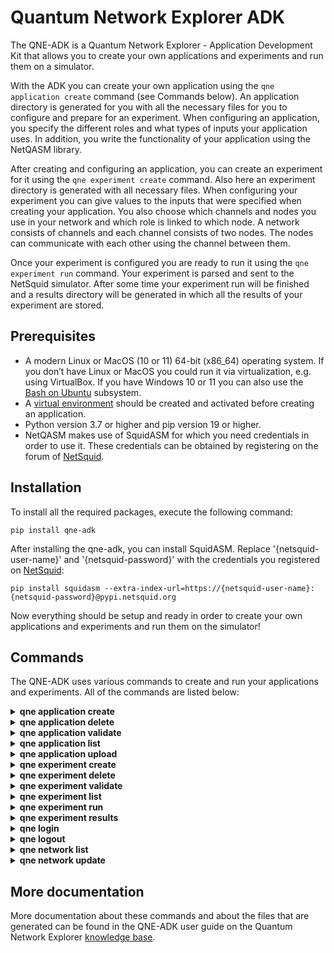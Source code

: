 # Quantum Network Explorer ADK
The QNE-ADK is a Quantum Network Explorer - Application Development Kit that allows you to create your own applications and experiments and run them on a simulator.

With the ADK you can create your own application using the ``qne application create`` command (see Commands below). An application directory is generated for you with all the necessary files for you to configure and prepare for an experiment. When configuring an application, you specify the different roles and what types of inputs your application uses. In addition, you write the functionality of your application using the NetQASM library.

After creating and configuring an application, you can create an experiment for it using the ``qne experiment create`` command. Also here an experiment directory is generated with all necessary files. When configuring your experiment you can give values to the inputs that were specified when creating your application. You also choose which channels and nodes you use in your network and which role is linked to which node. A network consists of channels and each channel consists of two nodes. The nodes can communicate with each other using the channel between them.

Once your experiment is configured you are ready to run it using the ``qne experiment run`` command. Your experiment is parsed and sent to the NetSquid simulator. After some time your experiment run will be finished and a results directory will be generated in which all the results of your experiment are stored.


## Prerequisites
- A modern Linux or MacOS (10 or 11) 64-bit (x86_64) operating system. If you don’t have Linux or MacOS you could run it via virtualization, e.g. using VirtualBox. If you have Windows 10 or 11 you can also use the [Bash on Ubuntu](https://docs.microsoft.com/en-us/windows/wsl/) subsystem.
- A [virtual environment](https://docs.python.org/3/library/venv.html) should be created and activated before creating an application.
- Python version 3.7 or higher and pip version 19 or higher.
- NetQASM makes use of SquidASM for which you need credentials in order to use it. These credentials can be obtained by registering on the forum of [NetSquid](https://forum.netsquid.org/).


## Installation
To install all the required packages, execute the following command:

```
pip install qne-adk
```

After installing the qne-adk, you can install SquidASM. Replace '{netsquid-user-name}' and '{netsquid-password}' with the credentials you registered on [NetSquid](https://forum.netsquid.org/):

```
pip install squidasm --extra-index-url=https://{netsquid-user-name}:{netsquid-password}@pypi.netsquid.org
```

Now everything should be setup and ready in order to create your own applications and experiments and run them on the simulator!

## Commands
The QNE-ADK uses various commands to create and run your applications and experiments. All of the commands are listed below:

<!--- QNE APPLICATION CREATE --->
<details closed>
<summary><b>qne application create</b></summary>
Create a new application in your current directory containing all the files that are needed to write your application.
The application directory name will be based on the value given to <b>application</b>.
Two subdirectories <b>src</b> and <b>config</b> will be created, along with the default files.
<br></br>

```
qne application create [OPTIONS] APPLICATION_NAME ROLES...

Arguments:
  APPLICATION_NAME  Name of the application  [required]
  ROLES...          Names of the roles to be created  [required]

Options:
  --help  Show this message and exit.

Example:
  qne application create my_application Alice Bob
```
</details>

<!--- QNE APPLICATION DELETE --->
<details closed>
<summary><b>qne application delete</b></summary>
Delete the files of an application. Will try to delete the application directory
structure but keeps the files that are not part of the application.
For deleting remote parts of the application, the user must be logged in.
<br></br>

```
qne application delete [OPTIONS] [APPLICATION_NAME]

  When application_name is given ./application_name is taken as application
  directory, when this directory does not contain an application the
  application directory is fetched from the application configuration. When
  application_name is not given, the current directory is taken as
  application directory.

Arguments:
  [APPLICATION_NAME]  Name of the application

Options:
  --help  Show this message and exit.

Example:
  qne application delete application_name
```
</details>

<!--- QNE APPLICATION VALIDATE --->
<details closed>
<summary><b>qne application validate</b></summary>
Validate the application created locally.
<br></br>

```
qne application validate [OPTIONS] [APPLICATION_NAME]

  When application_name is given ./application_name is taken as application
  directory, when this directory does not contain an application the
  application directory is fetched from the application configuration. When
  application_name is not given, the current directory is taken as
  application directory.

Arguments:
  [APPLICATION_NAME]  Name of the application

Options:
  --help  Show this message and exit.

Example:
  qne application validate application_name
```
</details>

<!--- QNE APPLICATION LIST --->
<details closed>
<summary><b>qne application list</b></summary>
Show a list of all applications and relevant information for each of them.
For listing remote applications, the user must be logged in.
<br></br>

```
qne application list [OPTIONS]

Options:
  --remote  List remote applications  [default: False]
  --local   List local applications  [default: False].
  --help    Show this message and exit.

Example:
  qne application list --remote
```
</details>

<!--- QNE APPLICATION UPLOAD --->
<details closed>
<summary><b>qne application upload</b></summary>
Create or update a remote application.
For creating or updating remote applications, the user must be logged in.
<br></br>

```
qne application upload [OPTIONS] [APPLICATION_NAME]

  When application_name is given ./application_name is taken as application
  directory, when this directory does not contain an application the
  application directory is fetched from the application configuration. When
  application_name is not given, the current directory is taken as
  application directory.

Arguments:
  [APPLICATION_NAME]  Name of the application

Options:
  --help  Show this message and exit.

Example:
  qne application upload application_name
```
</details>

<!--- QNE EXPERIMENT CREATE --->
<details closed>
<summary><b>qne experiment create</b></summary>
Create a new experiment, based on an application name and a chosen network.
When the experiment is created for a remote application the user must be logged in.
<br></br>

```
qne experiment create [OPTIONS] EXPERIMENT_NAME APPLICATION_NAME NETWORK_NAME

Arguments:
  EXPERIMENT_NAME   Name of the experiment.  [required]
  APPLICATION_NAME  Name of the application.  [required]
  NETWORK_NAME      Name of the network to be used. [required]

Options:
  --remote  Use remote application configuration [default: False]
  --help    Show this message and exit.

Example:
  qne experiment create experiment_name application_name europe
```
</details>

<!--- QNE EXPERIMENT DELETE --->
<details closed>
<summary><b>qne experiment delete</b></summary>
Delete experiment files.
<br></br>

```
qne experiment delete [OPTIONS] [EXPERIMENT_NAME]

  Local: When deleting an experiment locally, argument EXPERIMENT_NAME_OR_ID
  is the local experiment name, which is the subdirectory containing the
  experiment files. When the argument is empty the current directory is
  taken as experiment directory. The local experiment files are deleted,
  when the experiment was created with '--remote' and the experiment was run
  remotely, the remote experiment is also deleted.

  Remote: the argument EXPERIMENT_NAME_OR_ID is the remote experiment id to
  delete. No local files are deleted.

Arguments:
  [EXPERIMENT_NAME_OR_ID]  Name of the experiment or remote id

Options:
  --remote  Delete a remote experiment  [default: False]
  --help    Show this message and exit.

Example:
  qne experiment delete experiment_name
```
</details>

<!--- QNE EXPERIMENT VALIDATE --->
<details closed>
<summary><b>qne experiment validate</b></summary>
Validate the local experiment.
<br></br>

```
qne experiment validate [OPTIONS] [EXPERIMENT_NAME]

  When experiment_name is given ./experiment_name is taken as experiment directory.
  When experiment_name is not given, the current directory is taken as experiment
  directory.

Arguments:
  [EXPERIMENT_NAME]  Name of the experiment

Options:
  --help  Show this message and exit.

Example:
  qne experiment validate experiment_name
```
</details>

<!--- QNE EXPERIMENT LIST --->
<details closed>
<summary><b>qne experiment list</b></summary>
List remote experiments.
For listing remote experiments, the user must be logged in.
<br></br>

```
qne experiment list [OPTIONS]

Options:
  --help   Show this message and exit.

Example:
  qne experiment list
```
</details>

<!--- QNE EXPERIMENT RUN --->
<details closed>
<summary><b>qne experiment run</b></summary>
This command will parse all experiment files and run them on the NetSquid simulator.
<br></br>

```
qne experiment run [OPTIONS] [EXPERIMENT_NAME]

  When experiment_name is given ./experiment_name is taken as experiment directory.
  When experiment_name is not given, the current directory is taken as experiment
  directory.

Arguments:
  [EXPERIMENT_NAME]  Name of the experiment

Options:
  --block  Wait for the result to be returned.  [default: False]
  --help   Show this message and exit.

Example:
  qne experiment run --block experiment_name
```
</details>

<!--- QNE EXPERIMENT RESULTS --->
<details closed>
<summary><b>qne experiment results</b></summary>
Get results for an experiment that run successfully.
<br></br>

```
qne experiment results [OPTIONS] [EXPERIMENT_NAME]

  When experiment_name is given ./experiment_name is taken as experiment directory.
  When experiment_name is not given, the current directory is taken as experiment
  directory.

Arguments:
  [EXPERIMENT_NAME]  Name of the experiment

Options:
  --all   Get all results for this experiment.  [default: False]
  --show  Show the results on screen instead of saving to file.  [default:
          False]
  --help  Show this message and exit.

Example:
  qne experiment results experiment_name
```
</details>

<!--- QNE LOGIN --->
<details closed>
<summary><b>qne login</b></summary>
Log in to a Quantum Network Explorer.
<br></br>

```
qne login [OPTIONS] [HOST]

Arguments:
  [HOST]  Name of the host to log in to

Options:
  --username TEXT  Username of the remote user  [required]
  --password TEXT  Password of the remote user  [required]
  --help           Show this message and exit.

Example:
  qne login --username=my_user_name --password=my_password https://api.quantum-network.com
```
</details>

<!--- QNE LOGOUT --->
<details closed>
<summary><b>qne logout</b></summary>
Log out from Quantum Network Explorer.
<br></br>

```
qne logout [OPTIONS] [HOST]

Arguments:
  [HOST]  Name of the host to log out from

Options:
  --help           Show this message and exit.

Example:
  qne logout https://api.quantum-network.com
```
</details>

<!--- QNE NETWORK LIST--->
<details closed>
<summary><b>qne network list</b></summary>
List available networks. For listing remote networks, the user must be logged in.
<br></br>

```
qne network list [OPTIONS]

Options:
  --remote  List remote networks  [default: False]
  --local   List local networks  [default: True]
  --help    Show this message and exit.

Example:
  qne network list --remote
```
</details>

<!--- QNE NETWORK UPDATE--->
<details closed>
<summary><b>qne network update</b></summary>
Get remote networks and update local network files.
For updating local networks, the user must be logged in.
<br></br>

```
qne network update [OPTIONS]

Options:
  --overwrite  Overwrite local networks  [default: False]
  --help       Show this message and exit.


Example:
  qne network update --overwrite
```
</details>

## More documentation
More documentation about these commands and about the files that are generated can be found in the QNE-ADK user guide on the Quantum Network Explorer [knowledge base](https://www.quantum-network.com/knowledge-base/qne-adk).
